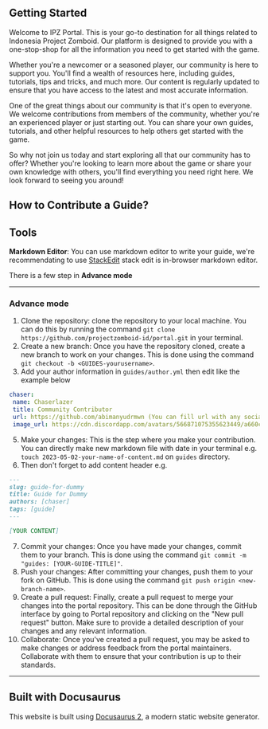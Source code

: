 ## Getting Started

Welcome to IPZ Portal. This is your go-to destination for all things related to Indonesia Project Zomboid. Our platform is designed to provide you with a one-stop-shop for all the information you need to get started with the game.

Whether you're a newcomer or a seasoned player, our community is here to support you. You'll find a wealth of resources here, including guides, tutorials, tips and tricks, and much more. Our content is regularly updated to ensure that you have access to the latest and most accurate information.

One of the great things about our community is that it's open to everyone. We welcome contributions from members of the community, whether you're an experienced player or just starting out. You can share your own guides, tutorials, and other helpful resources to help others get started with the game.

So why not join us today and start exploring all that our community has to offer? Whether you're looking to learn more about the game or share your own knowledge with others, you'll find everything you need right here. We look forward to seeing you around!

## How to Contribute a Guide?

## Tools

**Markdown Editor**:
You can use markdown editor to write your guide, we're recommendating to use [StackEdit](https://stackedit.io/) stack edit is in-browser markdown editor.

There is a few step in **Advance mode** 


---
### Advance mode

 1. Clone the repository: clone the repository to your local machine. You can do this by running the command `git clone https://github.com/projectzomboid-id/portal.git` in your terminal.
 2. Create a new branch: Once you have the repository cloned, create a new branch to work on your changes. This is done using the command `git checkout -b <GUIDES-yourusername>`.
 3. Add your author information in `guides/author.yml` then edit like the example below
 ```yml
 chaser:
  name: Chaserlazer
  title: Community Contributor
  url: https://github.com/abimanyudrmwn (You can fill url with any social media account)
  image_url: https://cdn.discordapp.com/avatars/566871075355623449/a660c16ec952c22d5586cac119838b2f?size=1024
```
 5. Make your changes: This is the step where you make your contribution. You can directly make new markdown file with date in your terminal e.g. `touch 2023-05-02-your-name-of-content.md` on `guides` directory.
 6. Then don't forget to add content header e.g.
```md
---
slug: guide-for-dummy
title: Guide for Dummy
authors: [chaser]
tags: [guide]
---

[YOUR CONTENT]
```
7. Commit your changes: Once you have made your changes, commit them to your branch. This is done using the command `git commit -m "guides: [YOUR-GUIDE-TITLE]"`.
8. Push your changes: After committing your changes, push them to your fork on GitHub. This is done using the command `git push origin <new-branch-name>`.
9. Create a pull request: Finally, create a pull request to merge your changes into the portal repository. This can be done through the GitHub interface by going to Portal repository and clicking on the "New pull request" button. Make sure to provide a detailed description of your changes and any relevant information.
10. Collaborate: Once you've created a pull request, you may be asked to make changes or address feedback from the portal maintainers. Collaborate with them to ensure that your contribution is up to their standards. 

---
## Built with Docusaurus
This website is built using [Docusaurus 2](https://docusaurus.io/), a modern static website generator.

